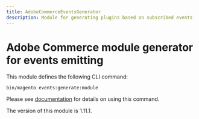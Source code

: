 ```yaml
---
title: AdobeCommerceEventsGenerator
description: Module for generating plugins based on subscribed events
---
```


# Adobe Commerce module generator for events emitting

This module defines the following CLI command:

```shell
bin/magento events:generate:module
```

Please see [documentation](https://developer.adobe.com/commerce/extensibility/events/commands/#generate-a-commerce-module-based-on-a-list-of-subscribed-events) for details on using this command.

<InlineAlert slots="text" />
The version of this module is 1.11.1.
